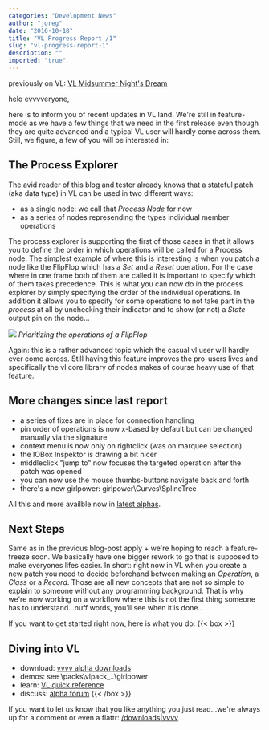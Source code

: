 ```yaml
---
categories: "Development News"
author: "joreg"
date: "2016-10-18"
title: "VL Progress Report /1"
slug: "vl-progress-report-1"
description: ""
imported: "true"
---
```



previously on VL: [VL Midsummer Night's Dream](/blog/2016/vl-midsummer-nights-dream)

helo evvvveryone,

here is to inform you of recent updates in VL land. We're still in feature-mode as we have a few things that we need in the first release even though they are quite advanced and a typical VL user will hardly come across them. Still, we figure, a few of you will be interested in: 

## The Process Explorer
The avid reader of this blog and tester already knows that a stateful patch (aka data type) in VL can be used in two different ways:
- as a single node: we call that *Process Node* for now
- as a series of nodes represending the types individual member operations

The process explorer is supporting the first of those cases in that it allows you to define the order in which operations will be called for a Process node. The simplest example of where this is interesting is when you patch a node like the FlipFlop which has a *Set* and a *Reset* operation. For the case where in one frame both of them are called it is important to specify which of them takes precedence. This is what you can now do in the process explorer by simply specifying the order of the individual operations. In addition it allows you to specify for some operations to not take part in the *process* at all by unchecking their indicator and to show (or not) a *State* output pin on the node...

![](processexplorer.gif) 
*Prioritizing the operations of a FlipFlop*

Again: this is a rather advanced topic which the casual vl user will hardly ever come across. Still having this feature improves the pro-users lives and specifically the vl core library of nodes makes of course heavy use of that feature. 

## More changes since last report
- a series of fixes are in place for connection handling
- pin order of operations is now x-based by default but can be changed manually via the signature
- context menu is now only on rightclick (was on marquee selection)
- the IOBox Inspektor is drawing a bit nicer
- middleclick "jump to" now focuses the targeted operation after the patch was opened
- you can now use the mouse thumbs-buttons navigate back and forth
- there's a new girlpower: girlpower\Curves\SplineTree

All this and more availble now in [latest alphas](https://vvvv.org/downloads/previews).

## Next Steps
Same as in the previous blog-post apply + we're hoping to reach a feature-freeze soon. We basically have one bigger rework to go that is supposed to make everyones lifes easier. In short: right now in VL when you create a new patch you need to decide beforehand between making an *Operation*, a *Class* or a *Record*. Those are all new concepts that are not so simple to explain to someone without any programming background. That is why we're now working on a workflow where this is not the first thing someone has to understand...nuff words, you'll see when it is done..

If you want to get started right now, here is what you do:
{{< box >}}
## Diving into VL
* download: [vvvv alpha downloads](https://vvvv.org/downloads/previews) 
* demos: see \packs\vlpack_..\girlpower 
* learn: [VL quick reference](https://betadocs.vvvv.org/devvvveloping/dynamic-vl-plugin-reference.html)
* discuss: [alpha forum](https://discourse.vvvv.org){{< /box >}}

If you want to let us know that you like anything you just read...we're always up for a comment or even a flattr:
[/downloads|vvvv](flattr)